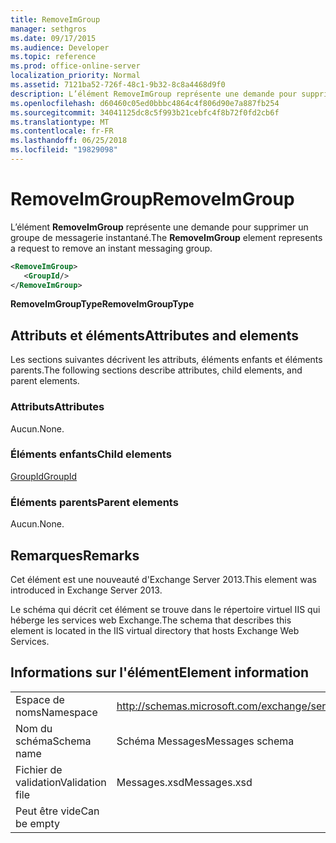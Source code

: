 ```yaml
---
title: RemoveImGroup
manager: sethgros
ms.date: 09/17/2015
ms.audience: Developer
ms.topic: reference
ms.prod: office-online-server
localization_priority: Normal
ms.assetid: 7121ba52-726f-48c1-9b32-8c8a4468d9f0
description: L’élément RemoveImGroup représente une demande pour supprimer un groupe de messagerie instantané.
ms.openlocfilehash: d60460c05ed0bbbc4864c4f806d90e7a887fb254
ms.sourcegitcommit: 34041125dc8c5f993b21cebfc4f8b72f0fd2cb6f
ms.translationtype: MT
ms.contentlocale: fr-FR
ms.lasthandoff: 06/25/2018
ms.locfileid: "19829098"
---
```

# <a name="removeimgroup"></a><span data-ttu-id="f1a96-103">RemoveImGroup</span><span class="sxs-lookup"><span data-stu-id="f1a96-103">RemoveImGroup</span></span>

<span data-ttu-id="f1a96-104">L’élément **RemoveImGroup** représente une demande pour supprimer un groupe de messagerie instantané.</span><span class="sxs-lookup"><span data-stu-id="f1a96-104">The **RemoveImGroup** element represents a request to remove an instant messaging group.</span></span> 
  
```XML
<RemoveImGroup>
   <GroupId/>
</RemoveImGroup>
```

 <span data-ttu-id="f1a96-105">**RemoveImGroupType**</span><span class="sxs-lookup"><span data-stu-id="f1a96-105">**RemoveImGroupType**</span></span>
## <a name="attributes-and-elements"></a><span data-ttu-id="f1a96-106">Attributs et éléments</span><span class="sxs-lookup"><span data-stu-id="f1a96-106">Attributes and elements</span></span>

<span data-ttu-id="f1a96-107">Les sections suivantes décrivent les attributs, éléments enfants et éléments parents.</span><span class="sxs-lookup"><span data-stu-id="f1a96-107">The following sections describe attributes, child elements, and parent elements.</span></span>
  
### <a name="attributes"></a><span data-ttu-id="f1a96-108">Attributs</span><span class="sxs-lookup"><span data-stu-id="f1a96-108">Attributes</span></span>

<span data-ttu-id="f1a96-109">Aucun.</span><span class="sxs-lookup"><span data-stu-id="f1a96-109">None.</span></span>
  
### <a name="child-elements"></a><span data-ttu-id="f1a96-110">Éléments enfants</span><span class="sxs-lookup"><span data-stu-id="f1a96-110">Child elements</span></span>

[<span data-ttu-id="f1a96-111">GroupId</span><span class="sxs-lookup"><span data-stu-id="f1a96-111">GroupId</span></span>](groupid.md)
  
### <a name="parent-elements"></a><span data-ttu-id="f1a96-112">Éléments parents</span><span class="sxs-lookup"><span data-stu-id="f1a96-112">Parent elements</span></span>

<span data-ttu-id="f1a96-113">Aucun.</span><span class="sxs-lookup"><span data-stu-id="f1a96-113">None.</span></span>
  
## <a name="remarks"></a><span data-ttu-id="f1a96-114">Remarques</span><span class="sxs-lookup"><span data-stu-id="f1a96-114">Remarks</span></span>

<span data-ttu-id="f1a96-115">Cet élément est une nouveauté d'Exchange Server 2013.</span><span class="sxs-lookup"><span data-stu-id="f1a96-115">This element was introduced in Exchange Server 2013.</span></span>
  
<span data-ttu-id="f1a96-116">Le schéma qui décrit cet élément se trouve dans le répertoire virtuel IIS qui héberge les services web Exchange.</span><span class="sxs-lookup"><span data-stu-id="f1a96-116">The schema that describes this element is located in the IIS virtual directory that hosts Exchange Web Services.</span></span>
  
## <a name="element-information"></a><span data-ttu-id="f1a96-117">Informations sur l'élément</span><span class="sxs-lookup"><span data-stu-id="f1a96-117">Element information</span></span>

|||
|:-----|:-----|
|<span data-ttu-id="f1a96-118">Espace de noms</span><span class="sxs-lookup"><span data-stu-id="f1a96-118">Namespace</span></span>  <br/> |http://schemas.microsoft.com/exchange/services/2006/messages  <br/> |
|<span data-ttu-id="f1a96-119">Nom du schéma</span><span class="sxs-lookup"><span data-stu-id="f1a96-119">Schema name</span></span>  <br/> |<span data-ttu-id="f1a96-120">Schéma Messages</span><span class="sxs-lookup"><span data-stu-id="f1a96-120">Messages schema</span></span>  <br/> |
|<span data-ttu-id="f1a96-121">Fichier de validation</span><span class="sxs-lookup"><span data-stu-id="f1a96-121">Validation file</span></span>  <br/> |<span data-ttu-id="f1a96-122">Messages.xsd</span><span class="sxs-lookup"><span data-stu-id="f1a96-122">Messages.xsd</span></span>  <br/> |
|<span data-ttu-id="f1a96-123">Peut être vide</span><span class="sxs-lookup"><span data-stu-id="f1a96-123">Can be empty</span></span>  <br/> ||
   

